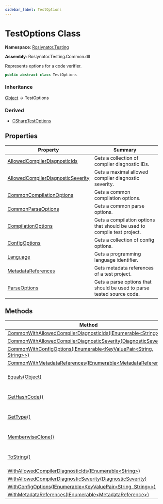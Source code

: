 ```yaml
---
sidebar_label: TestOptions
---
```


# TestOptions Class

**Namespace**: [Roslynator.Testing](../index.md)

**Assembly**: Roslynator\.Testing\.Common\.dll

  
Represents options for a code verifier\.

```csharp
public abstract class TestOptions
```

### Inheritance

[Object](https://docs.microsoft.com/en-us/dotnet/api/system.object) &#x2192; TestOptions

### Derived

* [CSharpTestOptions](../CSharp/CSharpTestOptions/index.md)

## Properties

| Property | Summary |
| -------- | ------- |
| [AllowedCompilerDiagnosticIds](AllowedCompilerDiagnosticIds/index.md) | Gets a collection of compiler diagnostic IDs\. |
| [AllowedCompilerDiagnosticSeverity](AllowedCompilerDiagnosticSeverity/index.md) | Gets a maximal allowed compiler diagnostic severity\. |
| [CommonCompilationOptions](CommonCompilationOptions/index.md) | Gets a common compilation options\. |
| [CommonParseOptions](CommonParseOptions/index.md) | Gets a common parse options\. |
| [CompilationOptions](CompilationOptions/index.md) | Gets a compilation options that should be used to compile test project\. |
| [ConfigOptions](ConfigOptions/index.md) | Gets a collection of config options\. |
| [Language](Language/index.md) | Gets a programming language identifier\. |
| [MetadataReferences](MetadataReferences/index.md) | Gets metadata references of a test project\. |
| [ParseOptions](ParseOptions/index.md) | Gets a parse options that should be used to parse tested source code\. |

## Methods

| Method | Summary |
| ------ | ------- |
| [CommonWithAllowedCompilerDiagnosticIds(IEnumerable&lt;String&gt;)](CommonWithAllowedCompilerDiagnosticIds/index.md) | |
| [CommonWithAllowedCompilerDiagnosticSeverity(DiagnosticSeverity)](CommonWithAllowedCompilerDiagnosticSeverity/index.md) | |
| [CommonWithConfigOptions(IEnumerable&lt;KeyValuePair&lt;String, String&gt;&gt;)](CommonWithConfigOptions/index.md) | |
| [CommonWithMetadataReferences(IEnumerable&lt;MetadataReference&gt;)](CommonWithMetadataReferences/index.md) | |
| [Equals(Object)](https://docs.microsoft.com/en-us/dotnet/api/system.object.equals) |  \(Inherited from [Object](https://docs.microsoft.com/en-us/dotnet/api/system.object)\) |
| [GetHashCode()](https://docs.microsoft.com/en-us/dotnet/api/system.object.gethashcode) |  \(Inherited from [Object](https://docs.microsoft.com/en-us/dotnet/api/system.object)\) |
| [GetType()](https://docs.microsoft.com/en-us/dotnet/api/system.object.gettype) |  \(Inherited from [Object](https://docs.microsoft.com/en-us/dotnet/api/system.object)\) |
| [MemberwiseClone()](https://docs.microsoft.com/en-us/dotnet/api/system.object.memberwiseclone) |  \(Inherited from [Object](https://docs.microsoft.com/en-us/dotnet/api/system.object)\) |
| [ToString()](https://docs.microsoft.com/en-us/dotnet/api/system.object.tostring) |  \(Inherited from [Object](https://docs.microsoft.com/en-us/dotnet/api/system.object)\) |
| [WithAllowedCompilerDiagnosticIds(IEnumerable&lt;String&gt;)](WithAllowedCompilerDiagnosticIds/index.md) | |
| [WithAllowedCompilerDiagnosticSeverity(DiagnosticSeverity)](WithAllowedCompilerDiagnosticSeverity/index.md) | |
| [WithConfigOptions(IEnumerable&lt;KeyValuePair&lt;String, String&gt;&gt;)](WithConfigOptions/index.md) | |
| [WithMetadataReferences(IEnumerable&lt;MetadataReference&gt;)](WithMetadataReferences/index.md) | |

